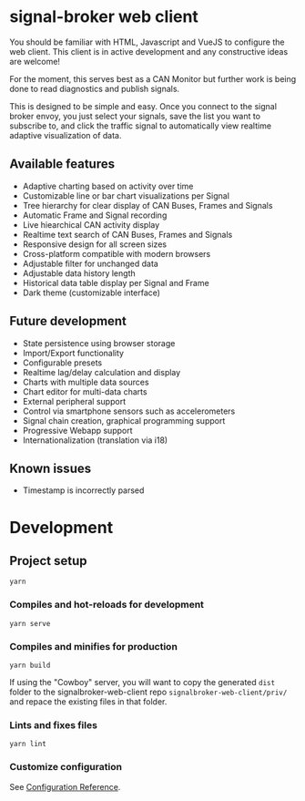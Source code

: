 # signal-broker web client

You should be familiar with HTML, Javascript and VueJS to configure the web client. This client is in active development and any constructive ideas are welcome!

For the moment, this serves best as a CAN Monitor but further work is being done to read diagnostics and publish signals.

This is designed to be simple and easy. Once you connect to the signal broker envoy, you just select your signals, save the list you want to subscribe to, and click the traffic signal to automatically view realtime adaptive visualization of data.

## Available features
* Adaptive charting based on activity over time
* Customizable line or bar chart visualizations per Signal
* Tree hierarchy for clear display of CAN Buses, Frames and Signals
* Automatic Frame and Signal recording
* Live hiearchical CAN activity display
* Realtime text search of CAN Buses, Frames and Signals
* Responsive design for all screen sizes
* Cross-platform compatible with modern browsers
* Adjustable filter for unchanged data
* Adjustable data history length
* Historical data table display per Signal and Frame
* Dark theme (customizable interface)

## Future development
* State persistence using browser storage
* Import/Export functionality
* Configurable presets
* Realtime lag/delay calculation and display
* Charts with multiple data sources
* Chart editor for multi-data charts
* External peripheral support
* Control via smartphone sensors such as accelerometers
* Signal chain creation, graphical programming support
* Progressive Webapp support
* Internationalization (translation via i18)

## Known issues
* Timestamp is incorrectly parsed


# Development

## Project setup
```
yarn
```

### Compiles and hot-reloads for development
```
yarn serve
```

### Compiles and minifies for production
```
yarn build
```
If using the "Cowboy" server, you will want to copy the generated `dist` folder to the signalbroker-web-client repo `signalbroker-web-client/priv/` and repace the existing files in that folder.

### Lints and fixes files
```
yarn lint
```

### Customize configuration
See [Configuration Reference](https://cli.vuejs.org/config/).
